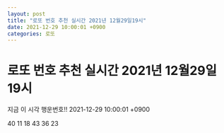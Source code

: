 ```yaml
---
layout: post
title: "로또 번호 추천 실시간 2021년 12월29일19시"
date: 2021-12-29 10:00:01 +0900
categories: 로또
---
```


# 로또 번호 추천 실시간 2021년 12월29일19시

지금 이 시각 행운번호!! 2021-12-29 10:00:01 +0900

 40  11  18  43  36  23 

